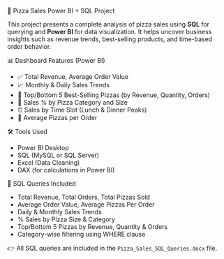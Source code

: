 🍕 Pizza Sales Power BI + SQL Project

This project presents a complete analysis of pizza sales using **SQL** for querying and **Power BI** for data visualization. It helps uncover business insights such as revenue trends, best-selling products, and time-based order behavior.

 📊 Dashboard Features (Power BI)

- ✅ Total Revenue, Average Order Value
- 📈 Monthly & Daily Sales Trends
- 🍕 Top/Bottom 5 Best-Selling Pizzas (by Revenue, Quantity, Orders)
- 📂 Sales % by Pizza Category and Size
- ⏰ Sales by Time Slot (Lunch & Dinner Peaks)
- 🧾 Average Pizzas per Order

🛠 Tools Used

- Power BI Desktop
- SQL (MySQL or SQL Server)
- Excel (Data Cleaning)
- DAX (for calculations in Power BI)

🧮 SQL Queries Included

- Total Revenue, Total Orders, Total Pizzas Sold
- Average Order Value, Average Pizzas Per Order
- Daily & Monthly Sales Trends
- % Sales by Pizza Size & Category
- Top/Bottom 5 Pizzas by Revenue, Quantity & Orders
- Category-wise filtering using WHERE clause

👉 All SQL queries are included in the `Pizza_Sales_SQL_Queries.docx` file.
